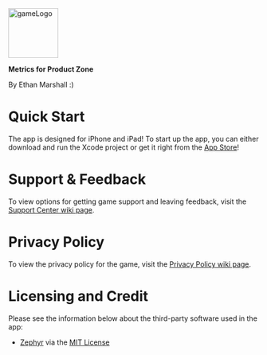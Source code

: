 <img src="https://user-images.githubusercontent.com/40375449/182772693-77dd1386-8bf5-48d9-a877-7ab4a8fb8639.png" alt="gameLogo" width="100"/>

**Metrics for Product Zone**<br>

By Ethan Marshall :)

# Quick Start
The app is designed for iPhone and iPad! To start up the app, you can either download and run the Xcode project or get it right from the [App Store](https://apps.apple.com/us/app/metrics-for-product-zone/id1581284514)!

# Support & Feedback

To view options for getting game support and leaving feedback, visit the [Support Center wiki page](https://github.com/BaBingoBango/Metrics-for-Product-Zone/wiki/Support-Center).

# Privacy Policy

To view the privacy policy for the game, visit the [Privacy Policy wiki page](https://github.com/BaBingoBango/Metrics-for-Product-Zone/wiki/Privacy-Policy).

# Licensing and Credit
Please see the information below about the third-party software used in the app:

- [Zephyr](https://github.com/ArtSabintsev/Zephyr) via the [MIT License](https://github.com/ArtSabintsev/Zephyr/blob/master/LICENSE)
